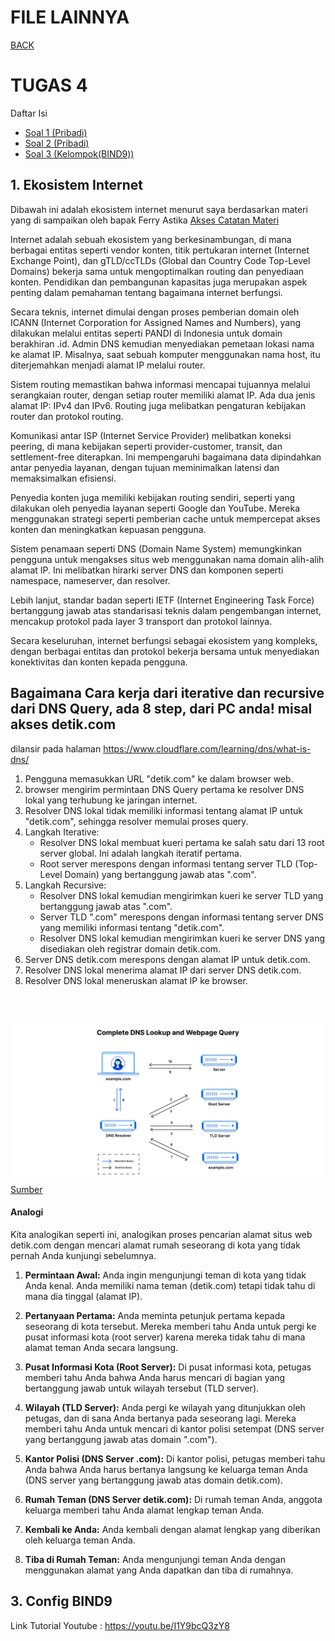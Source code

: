 # FILE LAINNYA

[BACK](../README.md)

# TUGAS 4

Daftar Isi
- [Soal 1 (Pribadi)](#1-ekosistem-internet)
- [Soal 2 (Pribadi)](#2-)
- [Soal 3 (Kelompok(BIND9))](#3-Bind9)


## 1. Ekosistem Internet     

Dibawah ini adalah ekosistem internet menurut saya berdasarkan materi yang di sampaikan oleh bapak Ferry Astika [Akses Catatan Materi](/catatan.md)

Internet adalah sebuah ekosistem yang berkesinambungan, di mana berbagai entitas seperti vendor konten, titik pertukaran internet (Internet Exchange Point), dan gTLD/ccTLDs (Global dan Country Code Top-Level Domains) bekerja sama untuk mengoptimalkan routing dan penyediaan konten. Pendidikan dan pembangunan kapasitas juga merupakan aspek penting dalam pemahaman tentang bagaimana internet berfungsi.

Secara teknis, internet dimulai dengan proses pemberian domain oleh ICANN (Internet Corporation for Assigned Names and Numbers), yang dilakukan melalui entitas seperti PANDI di Indonesia untuk domain berakhiran .id. Admin DNS kemudian menyediakan pemetaan lokasi nama ke alamat IP. Misalnya, saat sebuah komputer menggunakan nama host, itu diterjemahkan menjadi alamat IP melalui router.

Sistem routing memastikan bahwa informasi mencapai tujuannya melalui serangkaian router, dengan setiap router memiliki alamat IP. Ada dua jenis alamat IP: IPv4 dan IPv6. Routing juga melibatkan pengaturan kebijakan router dan protokol routing.

Komunikasi antar ISP (Internet Service Provider) melibatkan koneksi peering, di mana kebijakan seperti provider-customer, transit, dan settlement-free diterapkan. Ini mempengaruhi bagaimana data dipindahkan antar penyedia layanan, dengan tujuan meminimalkan latensi dan memaksimalkan efisiensi.

Penyedia konten juga memiliki kebijakan routing sendiri, seperti yang dilakukan oleh penyedia layanan seperti Google dan YouTube. Mereka menggunakan strategi seperti pemberian cache untuk mempercepat akses konten dan meningkatkan kepuasan pengguna.

Sistem penamaan seperti DNS (Domain Name System) memungkinkan pengguna untuk mengakses situs web menggunakan nama domain alih-alih alamat IP. Ini melibatkan hirarki server DNS dan komponen seperti namespace, nameserver, dan resolver.

Lebih lanjut, standar badan seperti IETF (Internet Engineering Task Force) bertanggung jawab atas standarisasi teknis dalam pengembangan internet, mencakup protokol pada layer 3 transport dan protokol lainnya.

Secara keseluruhan, internet berfungsi sebagai ekosistem yang kompleks, dengan berbagai entitas dan protokol bekerja bersama untuk menyediakan konektivitas dan konten kepada pengguna.

## Bagaimana Cara kerja dari iterative dan recursive dari DNS Query, ada 8 step, dari PC anda! misal akses detik.com


dilansir pada halaman https://www.cloudflare.com/learning/dns/what-is-dns/


1. Pengguna memasukkan URL "detik.com" ke dalam browser web.
2. browser mengirim permintaan DNS Query pertama ke resolver DNS lokal yang terhubung ke jaringan internet.
3. Resolver DNS lokal tidak memiliki informasi tentang alamat IP untuk "detik.com", sehingga resolver memulai proses query.
4. Langkah Iterative:
   - Resolver DNS lokal membuat kueri pertama ke salah satu dari 13 root server global. Ini adalah langkah iteratif pertama.
   - Root server merespons dengan informasi tentang server TLD (Top-Level Domain) yang bertanggung jawab atas ".com".
5. Langkah Recursive:
   - Resolver DNS lokal kemudian mengirimkan kueri ke server TLD yang bertanggung jawab atas ".com".
   - Server TLD ".com" merespons dengan informasi tentang server DNS yang memiliki informasi tentang "detik.com".
   - Resolver DNS lokal kemudian mengirimkan kueri ke server DNS yang disediakan oleh registrar domain detik.com.
6. Server DNS detik.com merespons dengan alamat IP untuk detik.com.
7. Resolver DNS lokal menerima alamat IP dari server DNS detik.com.
8. Resolver DNS lokal meneruskan alamat IP ke browser.

<br>
<br>

![alt text](image.png)
[Sumber](https://cf-assets.www.cloudflare.com/slt3lc6tev37/1NzaAqpEFGjqTZPAS02oNv/bf7b3f305d9c35bde5c5b93a519ba6d5/what_is_a_dns_server_dns_lookup.png)


#### Analogi
Kita analogikan seperti ini, analogikan proses pencarian alamat situs web detik.com dengan mencari alamat rumah seseorang di kota yang tidak pernah Anda kunjungi sebelumnya.

1. **Permintaan Awal:**
   Anda ingin mengunjungi teman di kota yang tidak Anda kenal. Anda memiliki nama teman (detik.com) tetapi tidak tahu di mana dia tinggal (alamat IP).

2. **Pertanyaan Pertama:**
   Anda meminta petunjuk pertama kepada seseorang di kota tersebut. Mereka memberi tahu Anda untuk pergi ke pusat informasi kota (root server) karena mereka tidak tahu di mana alamat teman Anda secara langsung.

3. **Pusat Informasi Kota (Root Server):**
   Di pusat informasi kota, petugas memberi tahu Anda bahwa Anda harus mencari di bagian yang bertanggung jawab untuk wilayah tersebut (TLD server).

4. **Wilayah (TLD Server):**
   Anda pergi ke wilayah yang ditunjukkan oleh petugas, dan di sana Anda bertanya pada seseorang lagi. Mereka memberi tahu Anda untuk mencari di kantor polisi setempat (DNS server yang bertanggung jawab atas domain ".com").

5. **Kantor Polisi (DNS Server .com):**
   Di kantor polisi, petugas memberi tahu Anda bahwa Anda harus bertanya langsung ke keluarga teman Anda (DNS server yang bertanggung jawab atas domain detik.com).

6. **Rumah Teman (DNS Server detik.com):**
   Di rumah teman Anda, anggota keluarga memberi tahu Anda alamat lengkap teman Anda.

7. **Kembali ke Anda:**
   Anda kembali dengan alamat lengkap yang diberikan oleh keluarga teman Anda.

8. **Tiba di Rumah Teman:**
   Anda mengunjungi teman Anda dengan menggunakan alamat yang Anda dapatkan dan tiba di rumahnya.


## 3. Config BIND9

Link Tutorial Youtube : https://youtu.be/I1Y9bcQ3zY8

